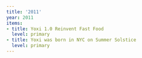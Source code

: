 ```yaml
---
title: '2011'
year: 2011
items:
- title: Yoxi 1.0 Reinvent Fast Food
  level: primary
- title: Yoxi was born in NYC on Summer Solstice
  level: primary
---
```


